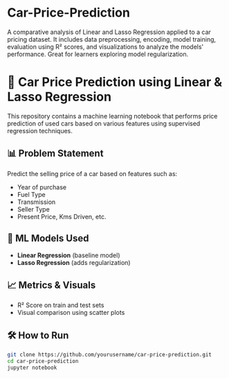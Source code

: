 # Car-Price-Prediction
A comparative analysis of Linear and Lasso Regression applied to a car pricing dataset. It includes data preprocessing, encoding, model training, evaluation using R² scores, and visualizations to analyze the models' performance. Great for learners exploring model regularization.

# 🚗 Car Price Prediction using Linear & Lasso Regression

This repository contains a machine learning notebook that performs price prediction of used cars based on various features using supervised regression techniques.

## 📊 Problem Statement
Predict the selling price of a car based on features such as:
- Year of purchase
- Fuel Type
- Transmission
- Seller Type
- Present Price, Kms Driven, etc.

## 🔧 ML Models Used
- **Linear Regression** (baseline model)
- **Lasso Regression** (adds regularization)

## 📈 Metrics & Visuals
- R² Score on train and test sets
- Visual comparison using scatter plots

## 🛠️ How to Run
```bash
git clone https://github.com/yourusername/car-price-prediction.git
cd car-price-prediction
jupyter notebook
